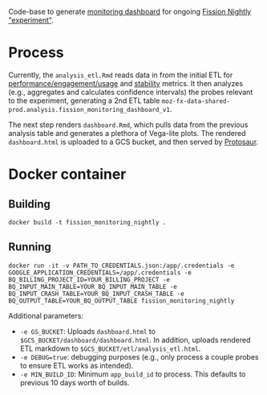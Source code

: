 Code-base to generate [monitoring dashboard](https://protosaur.dev/fission-experiment-monitoring-dashboard/dashboard/dashboard.html) for ongoing [Fission Nightly "experiment"](https://experimenter.services.mozilla.com/experiments/fission-nightly/). 

# Process
Currently, the `analysis_etl.Rmd` reads data in from the initial ETL for [performance/engagement/usage](https://github.com/mozilla/bigquery-etl/tree/master/sql/moz-fx-data-shared-prod/telemetry_derived/fission_monitoring_main_v1) and [stability](https://github.com/mozilla/bigquery-etl/tree/master/sql/moz-fx-data-shared-prod/telemetry_derived/fission_monitoring_crash_v1) metrics. It then analyzes (e.g., aggregates and calculates confidence intervals) the probes relevant to the experiment, generating a 2nd ETL table `moz-fx-data-shared-prod.analysis.fission_monitoring_dashboard_v1`.

The next step renders `dashboard.Rmd`, which pulls data from the previous analysis table and generates a plethora of Vega-lite plots. The rendered `dashboard.html` is uploaded to a GCS bucket, and then served by [Protosaur](https://docs.telemetry.mozilla.org/cookbooks/operational/protosaur.html). 

# Docker container

## Building
```shell script
docker build -t fission_monitoring_nightly .
```

## Running
```shell script
docker run -it -v PATH_TO_CREDENTIALS.json:/app/.credentials -e GOOGLE_APPLICATION_CREDENTIALS=/app/.credentials -e BQ_BILLING_PROJECT_ID=YOUR_BILLING_PROJECT -e BQ_INPUT_MAIN_TABLE=YOUR_BQ_INPUT_MAIN_TABLE -e BQ_INPUT_CRASH_TABLE=YOUR_BQ_INPUT_CRASH_TABLE -e BQ_OUTPUT_TABLE=YOUR_BQ_OUTPUT_TABLE fission_monitoring_nightly
```
Additional parameters:

* `-e GS_BUCKET`: Uploads `dashboard.html` to `$GCS_BUCKET/dashboard/dashboard.html`. In addition, uploads rendered ETL markdown to `$GCS_BUCKET/etl/analysis_etl.html`.
* `-e DEBUG=true`: debugging purposes (e.g., only process a couple probes to ensure ETL works as intended).
* `-e MIN_BUILD_ID`: Minimum `app_build_id` to process. This defaults to previous 10 days worth of builds. 
